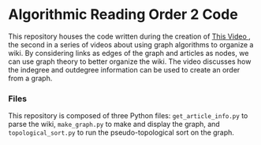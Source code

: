 <h1>Algorithmic Reading Order 2 Code</h1>

This repository houses the code written during the creation of <a href="https://youtu.be/yHq_WdITkms"> This Video </a>, the second in a series of videos about using graph algorithms to organize a wiki. By considering links as edges of the graph and articles as nodes, we can use graph theory to better organize the wiki. The video discusses how the indegree and outdegree information can be used to create an order from a graph.

<h3>Files</h3>

This repository is composed of three Python files: `get_article_info.py` to parse the wiki, `make_graph.py` to make and display the graph, and `topological_sort.py` to run the pseudo-topological sort on the graph.
